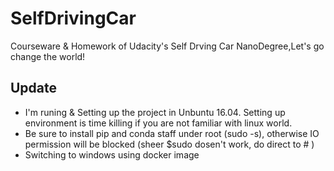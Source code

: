 # SelfDrivingCar
Courseware &amp; Homework of Udacity's Self Drving Car NanoDegree,Let's go change the world!
## Update
- I'm runing & Setting up the project in Unbuntu 16.04. Setting up environment is time killing if you are not familiar with linux world.
- Be sure to install pip and conda staff under root (sudo -s), otherwise IO permission will be blocked (sheer $sudo dosen't work, do direct to # )
- Switching to windows using docker image
